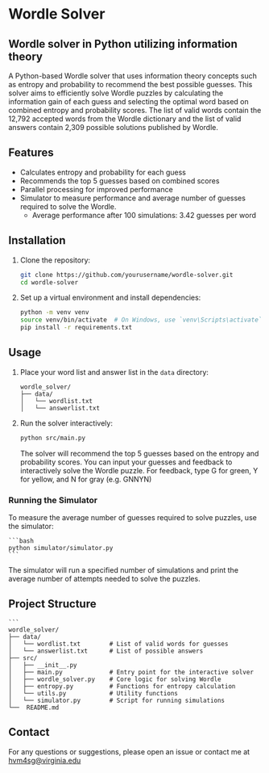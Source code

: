 # Wordle Solver

## Wordle solver in Python utilizing information theory

A Python-based Wordle solver that uses information theory concepts such as entropy and probability to recommend the best possible guesses. This solver aims to efficiently solve Wordle puzzles by calculating the information 
gain of each guess and selecting the optimal word based on combined entropy and probability scores. The list of valid words contain the 12,792 accepted words from the Wordle dictionary and the list of valid answers contain 2,309 possible solutions published by Wordle.

## Features
  * Calculates entropy and probability for each guess
  * Recommends the top 5 guesses based on combined scores
  * Parallel processing for improved performance
  * Simulator to measure performance and average number of guesses required to solve the Wordle.
     - Average performance after 100 simulations: 3.42 guesses per word

## Installation
1. Clone the repository:

    ```bash
    git clone https://github.com/yourusername/wordle-solver.git
    cd wordle-solver
    ```
2. Set up a virtual environment and install dependencies:

    ```bash
    python -m venv venv
    source venv/bin/activate  # On Windows, use `venv\Scripts\activate`
    pip install -r requirements.txt
    ```
## Usage
1. Place your word list and answer list in the `data` directory:

    ```
    wordle_solver/
    ├── data/
    │   └── wordlist.txt
    │   └── answerlist.txt
    ```

2. Run the solver interactively:

    ```bash
    python src/main.py
    ```

    The solver will recommend the top 5 guesses based on the entropy and probability scores. You can input your guesses and feedback to interactively solve the Wordle puzzle. For feedback, type G for green, Y for yellow, and N for gray (e.g. GNNYN)

### Running the Simulator

To measure the average number of guesses required to solve puzzles, use the simulator:

    ```bash
    python simulator/simulator.py
    ```

   The simulator will run a specified number of simulations and print the average number of attempts needed to solve the puzzles.

## Project Structure

    ```
    wordle_solver/
    ├── data/
    │   └── wordlist.txt        # List of valid words for guesses
    │   └── answerlist.txt      # List of possible answers
    ├── src/
    │   ├── __init__.py
    │   ├── main.py             # Entry point for the interactive solver
    │   ├── wordle_solver.py    # Core logic for solving Wordle
    │   ├── entropy.py          # Functions for entropy calculation
    │   └── utils.py            # Utility functions
    │   └── simulator.py        # Script for running simulations
    └──  README.md

## Contact
For any questions or suggestions, please open an issue or contact me at hvm4sg@virginia.edu
